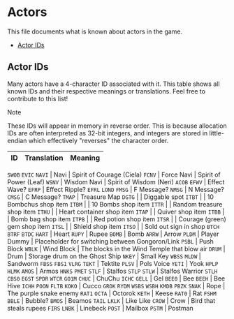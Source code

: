 # Actors
This file documents what is known about actors in the game.
- [Actor IDs](#actor-ids)

## Actor IDs
Many actors have a 4-character ID associated with it. This table shows all known IDs and their respective meanings or
translations. Feel free to contribute to this list!

> [!NOTE]
> These IDs will appear in memory in reverse order. This is because allocation IDs are often interpreted as 32-bit integers,
> and integers are stored in little-endian which effectively "reverses" the character order.

 ID    | Translation  | Meaning
-------|--------------|---------
`SWOB`
`EVIC`
`NAVI` | Navi         | Spirit of Courage (Ciela)
`FCNV` | Force Navi   | Spirit of Power (Leaf)
`WSNV` | Wisdom Navi  | Spirit of Wisdom (Neri)
`ACOB`
`EFWV` | Effect Wave?
`EFRP` | Effect Ripple?
`EFRL`
`LOND`
`FMSG` | F Message?
`NMSG` | N Message?
`CMSG` | C Message?
`TMAP` | Treasure Map
`DGTG` | | Diggable spot
`ITBT` | | 10 Bombchus shop item
`ITBM` | | 10 Bombs shop item
`ITTR` | | Random treasure shop item
`ITHU` | | Heart container shop item
`ITAP` | | Quiver shop item
`ITBB` | | Bomb bag shop item
`ITPB` | | Red potion shop item
`ITSR` | | Courage (green) gem shop item
`ITSL` | | Shield shop item
`ITSO` | | Sold out sign in shop
`BTCH`
`BTRF`
`BTDC`
`HART` | Heart
`RUPY` | Rupee
`BOMB` | Bomb
`ARRW` | Arrow
`PLDM` | Player Dummy | Placeholder for switching between Gongoron/Link
`PSBL` | Push Block
`WBLK` | Wind Block | The blocks in the Wind Temple that blow air
`DRUM` | Drum | Storage drum on the Ghost Ship
`NKEY` | Small Key
`WBSS`
`MLDW` | Sandworm
`FBSS`
`FBS1`
`VLRG`
`TEKT` | Tektite
`PLSV` | Pols Voice
`YETI` | Yook
`HPLP`
`HLMK`
`AMOS` | Armos
`HNKS`
`PMET`
`STLF` | Stalfos
`STLP`
`STLW` | Stalfos Warrior
`STLH`
`CBS0`
`EGST`
`SPDR`
`WTCR`
`GO1M`
`CHUC` | ChuChu
`ICHC`
`GELL` | Gel
`BEE0` | Bee
`BEEH` | Bee Hive
`ICHH`
`POON`
`FLTB`
`KOKO` | Cucco
`GROK`
`RYDM`
`WSBS`
`WSBH`
`KMDB`
`PBZK`
`SNAK` | Rope | The purple snake enemy
`RAT1`
`OCTA` | Octorok
`KETH` | Keese
`RAT0` | Rat
`FSHM`
`BBLE` | Bubble?
`BMOS` | Beamos
`TAIL`
`LKLK` | Like Like
`CROW` | Crow | Bird that steals rupees
`FIRS`
`LNBK` | Linebeck
`POST` | Mailbox
`PSTM` | Postman
